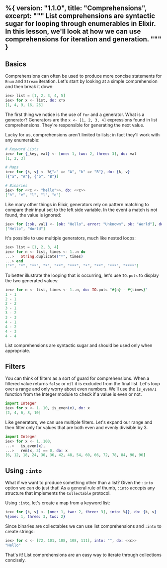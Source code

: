 %{
  version: "1.1.0",
  title: "Comprehensions",
  excerpt: """
  List comprehensions are syntactic sugar for looping through enumerables in Elixir.
  In this lesson, we'll look at how we can use comprehensions for iteration and generation.
  """
}
---

## Basics

Comprehensions can often be used to produce more concise statements for `Enum` and `Stream` iteration.
Let's start by looking at a simple comprehension and then break it down:

```elixir
iex> list = [1, 2, 3, 4, 5]
iex> for x <- list, do: x*x
[1, 4, 9, 16, 25]
```

The first thing we notice is the use of `for` and a generator.
What is a generator?
Generators are the `x <- [1, 2, 3, 4]` expressions found in list comprehensions.
They're responsible for generating the next value.

Lucky for us, comprehensions aren't limited to lists; in fact they'll work with any enumerable:

```elixir
# Keyword Lists
iex> for {_key, val} <- [one: 1, two: 2, three: 3], do: val
[1, 2, 3]

# Maps
iex> for {k, v} <- %{"a" => "A", "b" => "B"}, do: {k, v}
[{"a", "A"}, {"b", "B"}]

# Binaries
iex> for <<c <- "hello">>, do: <<c>>
["h", "e", "l", "l", "o"]
```

Like many other things in Elixir, generators rely on pattern matching to compare their input set to the left side variable.
In the event a match is not found, the value is ignored:

```elixir
iex> for {:ok, val} <- [ok: "Hello", error: "Unknown", ok: "World"], do: val
["Hello", "World"]
```

It's possible to use multiple generators, much like nested loops:

```elixir
iex> list = [1, 2, 3, 4]
iex> for n <- list, times <- 1..n do
...>   String.duplicate("*", times)
...> end
["*", "*", "**", "*", "**", "***", "*", "**", "***", "****"]
```

To better illustrate the looping that is occurring, let's use `IO.puts` to display the two generated values:

```elixir
iex> for n <- list, times <- 1..n, do: IO.puts "#{n} - #{times}"
1 - 1
2 - 1
2 - 2
3 - 1
3 - 2
3 - 3
4 - 1
4 - 2
4 - 3
4 - 4
```

List comprehensions are syntactic sugar and should be used only when appropriate.

## Filters

You can think of filters as a sort of guard for comprehensions.
When a filtered value returns `false` or `nil` it is excluded from the final list.
Let's loop over a range and only worry about even numbers.
We'll use the `is_even/1` function from the Integer module to check if a value is even or not.

```elixir
import Integer
iex> for x <- 1..10, is_even(x), do: x
[2, 4, 6, 8, 10]
```

Like generators, we can use multiple filters.
Let's expand our range and then filter only for values that are both even and evenly divisible by 3.

```elixir
import Integer
iex> for x <- 1..100,
...>   is_even(x),
...>   rem(x, 3) == 0, do: x
[6, 12, 18, 24, 30, 36, 42, 48, 54, 60, 66, 72, 78, 84, 90, 96]
```

## Using `:into`

What if we want to produce something other than a list?
Given the `:into` option we can do just that!
As a general rule of thumb, `:into` accepts any structure that implements the `Collectable` protocol.

Using `:into`, let's create a map from a keyword list:

```elixir
iex> for {k, v} <- [one: 1, two: 2, three: 3], into: %{}, do: {k, v}
%{one: 1, three: 3, two: 2}
```

Since binaries are collectables we can use list comprehensions and `:into` to create strings:

```elixir
iex> for c <- [72, 101, 108, 108, 111], into: "", do: <<c>>
"Hello"
```

That's it!
List comprehensions are an easy way to iterate through collections concisely.

